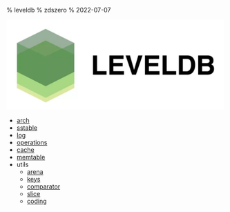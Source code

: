 % leveldb
% zdszero
% 2022-07-07

![leveldb](../../../docs/images/image_2022-07-10-20-22-12.png)

* [arch](arch.md)
* [sstable](sstable.md)
* [log](log.md)
* [operations](operations.md)
* [cache](cache.md)
* [memtable](memtable.md)
* utils
    * [arena](arena.md)
    * [keys](keys.md)
    * [comparator](comparator.md)
    * [slice](slice.md)
    * [coding](coding.md)
